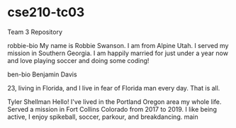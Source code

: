 # cse210-tc03
Team 3 Repository

robbie-bio
My name is Robbie Swanson. I am from Alpine Utah. I served my mission in Southern Georgia. I am happily married for just under a year now and love playing soccer and doing some coding!
 
 ben-bio
Benjamin Davis

23, living in Florida, and I live in fear of Florida man every day. That is all.


Tyler Shellman
Hello! I've lived in the Portland Oregon area my whole life. Served a mission in Fort Collins Colorado from 2017 to 2019. I like being active, I enjoy spikeball, soccer, parkour, and breakdancing.
main
